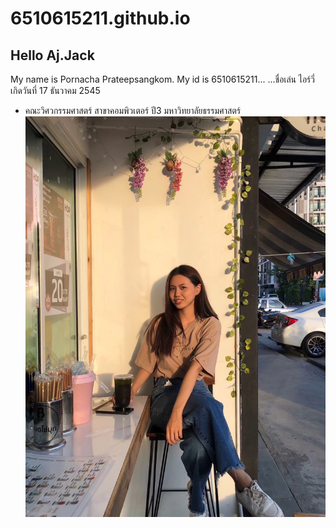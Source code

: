 # 6510615211.github.io
## Hello Aj.Jack
My name is Pornacha Prateepsangkom. My id is 6510615211... 
...ชื่อเล่น ไอร์วี่ เกิดวันที่ 17 ธันวาคม 2545
- คณะวิศวกรรมศาสตร์ สาขาคอมพิวเตอร์ ปี3 มหาวิทยาลัยธรรมศาสตร์
![](https://github.com/6510615211/6510615211.github.io/blob/main/im.jpg)
